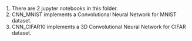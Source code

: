 1. There are 2 jupyter notebooks in this folder.
2. CNN_MNIST implements a Convolutional Neural Network for MNIST dataset.
3. CNN_CIFAR10 implements a 3D Convolutional Neural Network for CIFAR dataset.
